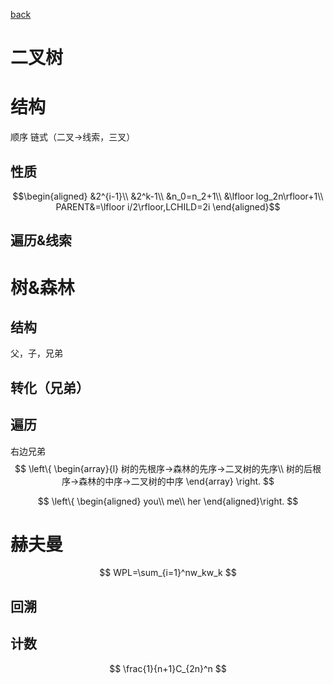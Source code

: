 [back](README.md)


# 二叉树
# 结构
顺序
链式（二叉→线索，三叉）
## 性质
$$\begin{aligned} 
&2^{i-1}\\
&2^k-1\\
&n_0=n_2+1\\
&\lfloor log_2n\rfloor+1\\
PARENT&=\lfloor i/2\rfloor,LCHILD=2i
\end{aligned}$$
## 遍历&线索
# 树&森林
## 结构
父，子，兄弟
## 转化（兄弟）
## 遍历
右边兄弟
$$
\left\{
    \begin{array}{l}
        树的先根序→森林的先序→二叉树的先序\\
        树的后根序→森林的中序→二叉树的中序
    \end{array}
\right.
$$

$$
\left\{ 
\begin{aligned}
    you\\
    me\\
    her
\end{aligned}\right.
$$

# 赫夫曼
$$
WPL=\sum_{i=1}^nw_kw_k
$$
## 回溯
## 计数
$$
\frac{1}{n+1}C_{2n}^n
$$



